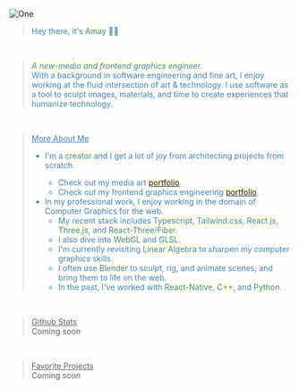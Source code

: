 ![One](https://github.com/eulphean/eulphean/assets/4178424/e18f197c-de50-4979-971d-ee065259f4bc)

<blockquote style="color:steelblue">Hey there, it's <span style="background-color:lightyellow">Amay</span> 👋🏼</blockquote>
<br />

<blockquote style="color:steelblue"><span style="background-color:lightyellow; font-style: italic">A new-media  and frontend graphics engineer</span>.<br/>
With a background in software engineering and fine art, I enjoy working at the fluid intersection of art & technology. I use software as a tool to sculpt images, materials, and time to create experiences that humanize technology.</blockquote><br>

<blockquote style="color:steelblue"><span style="text-decoration: underline">More About Me</span>
<ul>
<li>I'm a <span style="background-color:lightyellow">creator</span> and I get a lot of joy from architecting projects from scratch.</li>
<ul>
    <li>Check out my media art <a style="text-decoration: underline; background-color:lightyellow" href="https://heyzine.com/flip-book/0070a9c08d.html">portfolio</a>.
    <li>Check out my frontend graphics engineering <a style="text-decoration: underline; background-color:lightyellow" href="https://heyzine.com/flip-book/7cf75581ec.html">portfolio</a>.</>
</ul>
<li>In my professional work, I enjoy working in the domain of Computer Graphics for the web.
    <ul>
        <li>My recent stack includes <span style="background-color:lightyellow">Typescript</span>, <span style="background-color:lightyellow">Tailwind.css</span>, <span style="background-color:lightyellow">React.js</span>, <span style="background-color:lightyellow">Three.js</span>, and <span style="background-color:lightyellow">React-Three/Fiber</span>.</li>
        <li>I also dive into <span style="background-color:lightyellow">WebGL</span> and <span style="background-color:lightyellow">GLSL</span>.</li>
        <li>I'm currently revisiting <span style="background-color:lightyellow">Linear Algebra</span> to sharpen my computer graphics skills.</li>
        <li>I often use <span style="background-color:lightyellow">Blender</span> to sculpt, rig, and animate scenes, and bring them to life on the web.</li>
        <li>In the past, I've worked with <span style="background-color:lightyellow">React-Native</span>, <span style="background-color:lightyellow">C++</span>, and <span style="background-color:lightyellow">Python</span>.</li>
    </ul>
</li>
</ul>
</blockquote><br />

<blockquote>
<span style="text-decoration: underline">Github Stats</span><br>
<!-- <img src="https://komarev.com/ghpvc/?username=eulphean&label=Profile%20views&color=0e75b6&style=flat" alt="eulphean" /><br /> -->
Coming soon
</blockquote><br />
<blockquote>
<span style="text-decoration: underline">Favorite Projects</span><br>Coming soon
</blockquote><br />
